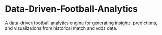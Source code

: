 # Data-Driven-Football-Analytics
A data-driven football analytics engine for generating insights, predictions, and visualizations from historical match and odds data.
